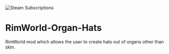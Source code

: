 ![Steam Subscriptions](https://img.shields.io/steam/subscriptions/1991703646)

# RimWorld-Organ-Hats
RimWorld mod which allows the user to create hats out of organs other than skin.
